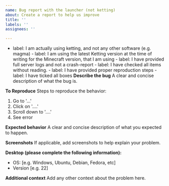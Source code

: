 ```yaml
---
name: Bug report with the launcher (not ketting)
about: Create a report to help us improve
title: ''
labels: ''
assignees: ''

---
```


- label: I am actually using ketting, and not any other software (e.g. magma)
        - label: I am using the latest Ketting version at the time of writing for the Minecraft version, that I am using
        - label: I have provided full server logs and not a crash-report
        - label: I have checked all items without reading. 
        - label: I have provided proper reproduction steps
        - label: I have ticked all boxes
**Describe the bug**
A clear and concise description of what the bug is.

**To Reproduce**
Steps to reproduce the behavior:
1. Go to '...'
2. Click on '....'
3. Scroll down to '....'
4. See error

**Expected behavior**
A clear and concise description of what you expected to happen.

**Screenshots**
If applicable, add screenshots to help explain your problem.

**Desktop (please complete the following information):**
 - OS: [e.g. Windows, Ubuntu, Debian, Fedora, etc]
 - Version [e.g. 22]

**Additional context**
Add any other context about the problem here.
